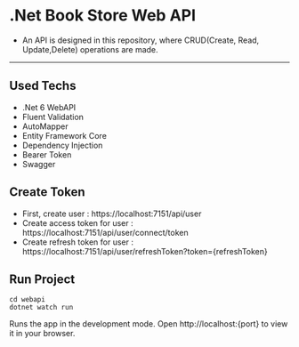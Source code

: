 # .Net Book Store Web API
 - An API is designed in this repository, where CRUD(Create, Read, Update,Delete) operations are made.
---
## Used Techs
- .Net 6 WebAPI
- Fluent Validation
- AutoMapper
- Entity Framework Core
- Dependency Injection
- Bearer Token
- Swagger

## Create Token
- First, create user : https://localhost:7151/api/user
- Create access token for user :  https://localhost:7151/api/user/connect/token
- Create refresh token for user : https://localhost:7151/api/user/refreshToken?token={refreshToken}
## Run Project
```
cd webapi
dotnet watch run
```
Runs the app in the development mode. Open http://localhost:{port} to view it in your browser.


